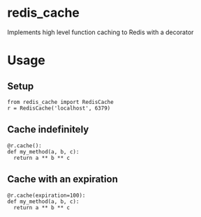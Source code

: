 # redis_cache
Implements high level function caching to Redis with a decorator


# Usage

## Setup
```
from redis_cache import RedisCache
r = RedisCache('localhost', 6379)
```

## Cache indefinitely
```
@r.cache():
def my_method(a, b, c):
  return a ** b ** c
```

## Cache with an expiration
```
@r.cache(expiration=100):
def my_method(a, b, c):
  return a ** b ** c
```
